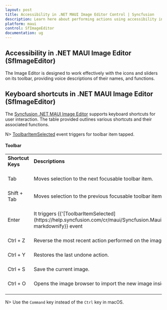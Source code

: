 ```yaml
---
layout: post
title: Accessibility in .NET MAUI Image Editor Control | Syncfusion
description: Learn here about performing actions using accessibility in Syncfusion .NET MAUI Image Editor (SfImageEditor) control.
platform: maui
control: SfImageEditor
documentation: ug
---
```


## Accessibility in .NET MAUI Image Editor (SfImageEditor)

The Image Editor is designed to work effectively with the icons and sliders on its toolbar, providing voice descriptions of their names, and functions.

## Keyboard shortcuts in .NET MAUI Image Editor (SfImageEditor)

The [Syncfusion .NET MAUI Image Editor](https://www.syncfusion.com/maui-controls/maui-image-editor) supports keyboard shortcuts for user interaction. The table provided outlines various shortcuts and their associated functions.

N> [ToolbarItemSelected](https://help.syncfusion.com/cr/maui/Syncfusion.Maui.ImageEditor.SfImageEditor.html#Syncfusion_Maui_ImageEditor_SfImageEditor_ToolbarItemSelected) event triggers for toolbar item tapped.

#### Toolbar

<table>
<tr>
<td>
<b> Shortcut Keys </b> <br/><br/></td><td>
<b> Descriptions </b> <br/><br/></td></tr>
<tr>
<td>
Tab<br/><br/></td><td>Moves selection to the next focusable toolbar item. 
<br/><br/></td></tr>
<tr>
<td>
Shift + Tab<br/><br/></td><td>
Moves selection to the previous focusable toolbar item. 
<br/><br/></td></tr>
<tr>
<td>
Enter<br/><br/></td><td>
It triggers {{'[ToolbarItemSelected](https://help.syncfusion.com/cr/maui/Syncfusion.Maui.ImageEditor.SfImageEditor.html#Syncfusion_Maui_ImageEditor_SfImageEditor_ToolbarItemSelected)'| markdownify}} event<br/><br/></td></tr>
<tr>
<td>
Ctrl + Z<br/><br/></td><td>
Reverse the most recent action performed on the image editor. 
<br/><br/></td></tr>
<tr>
<td>
Ctrl + Y<br/><br/></td><td>
Restores the last undone action.
<br/><br/></td></tr>
<tr>
<td>
Ctrl + S<br/><br/></td><td>
Save the current image. 
<br/><br/></td></tr>
<tr>
<td>
Ctrl + O<br/><br/></td><td>
Opens the image browser to import the new image inside ImageEditor. 
<br/><br/></td></tr>
</table>

N> Use the `Command` key instead of the `Ctrl` key in macOS.
